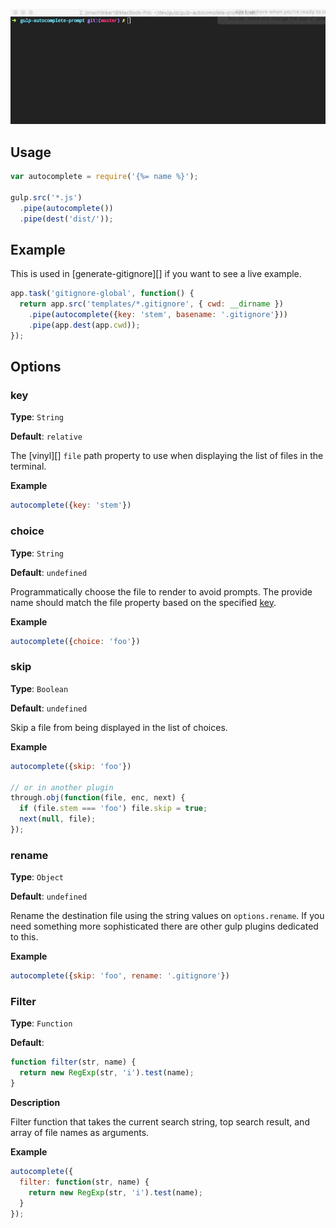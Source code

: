 ![gulp-autocomplete-prompt example](https://raw.githubusercontent.com/jonschlinkert/gulp-autocomplete-prompt/master/example.gif)

## Usage

```js
var autocomplete = require('{%= name %}');

gulp.src('*.js')
  .pipe(autocomplete())
  .pipe(dest('dist/'));
```

## Example

This is used in [generate-gitignore][] if you want to see a live example.

```js
app.task('gitignore-global', function() {
  return app.src('templates/*.gitignore', { cwd: __dirname })
    .pipe(autocomplete({key: 'stem', basename: '.gitignore'}))
    .pipe(app.dest(app.cwd));
});
```

## Options

### key

**Type**: `String`

**Default**: `relative`

The [vinyl][] `file` path property to use when displaying the list of files in the terminal. 

**Example**

```js
autocomplete({key: 'stem'})
```

### choice

**Type**: `String`

**Default**: `undefined`

Programmatically choose the file to render to avoid prompts. The provide name should match the file property based on the specified [key](#key).

**Example**

```js
autocomplete({choice: 'foo'})
```

### skip

**Type**: `Boolean`

**Default**: `undefined`

Skip a file from being displayed in the list of choices.

**Example**

```js
autocomplete({skip: 'foo'})

// or in another plugin
through.obj(function(file, enc, next) {
  if (file.stem === 'foo') file.skip = true;
  next(null, file);
});
```

### rename

**Type**: `Object`

**Default**: `undefined`

Rename the destination file using the string values on `options.rename`. If you need something more sophisticated there are other gulp plugins dedicated to this.

**Example**

```js
autocomplete({skip: 'foo', rename: '.gitignore'})
```

### Filter

**Type**: `Function`

**Default**: 

```js
function filter(str, name) {
  return new RegExp(str, 'i').test(name);
}
```

**Description**

Filter function that takes the current search string, top search result, and array of file names as arguments.

**Example**

```js
autocomplete({
  filter: function(str, name) {
    return new RegExp(str, 'i').test(name);
  }
});
```

